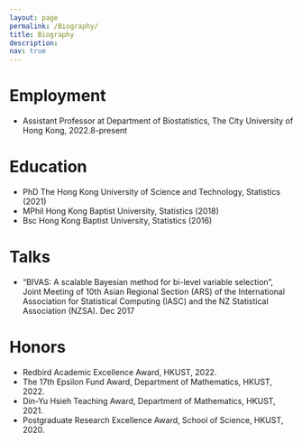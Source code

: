 ```yaml
---
layout: page
permalink: /Biography/
title: Biography
description: 
nav: true
---
```


# Employment
- Assistant Professor at Department of Biostatistics, The City University of Hong Kong, 2022.8-present

# Education
- PhD The Hong Kong University of Science and Technology, Statistics (2021)
- MPhil Hong Kong Baptist University, Statistics (2018)
- Bsc Hong Kong Baptist University, Statistics (2016)

<!-- # Profession activities
- Journal reviewer
	- Journal of Computational and Graphical Statistics
	- The American Journal of Human Genetics
	- Bioinformatics
	- PLOS Genetics
	- Frontiers in Genetics -->


# Talks

- “BIVAS: A scalable Bayesian method for bi-level variable selection”, Joint Meeting of 10th Asian Regional Section (ARS) of the International Association for Statistical Computing (IASC) and the NZ Statistical Association (NZSA). Dec 2017


# Honors

- Redbird Academic Excellence Award, HKUST, 2022.
- The 17th Epsilon Fund Award, Department of Mathematics, HKUST, 2022.
- Din-Yu Hsieh Teaching Award, Department of Mathematics, HKUST, 2021.
- Postgraduate Research Excellence Award, School of Science, HKUST, 2020.

